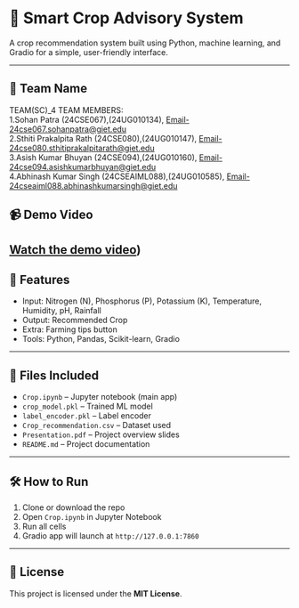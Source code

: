 # 🌾 Smart Crop Advisory System

A crop recommendation system built using Python, machine learning, and Gradio for a simple, user-friendly interface.

---

## 👥 Team Name
TEAM(SC)_4
TEAM MEMBERS:  
            1.Sohan Patra (24CSE067),(24UG010134), Email-24cse067.sohanpatra@giet.edu<br>
            2.Sthiti Prakalpita Rath (24CSE080),(24UG010147), Email-24cse080.sthitiprakalpitarath@giet.edu<br>
            3.Asish Kumar Bhuyan (24CSE094),(24UG010160), Email-24cse094.asishkumarbhuyan@giet.edu<br>
            4.Abhinash Kumar Singh (24CSEAIML088),(24UG010585), Email-24cseaiml088.abhinashkumarsingh@giet.edu 



## 📹 Demo Video
[Watch the demo video](https://drive.google.com/file/d/1_cOaetih-uOaiUnxFKsnAhBMjvDjGh_P/view?usp=sharing)) 
---

## 🧠 Features
- Input: Nitrogen (N), Phosphorus (P), Potassium (K), Temperature, Humidity, pH, Rainfall
- Output: Recommended Crop
- Extra: Farming tips button
- Tools: Python, Pandas, Scikit-learn, Gradio

---

## 📁 Files Included
- `Crop.ipynb` – Jupyter notebook (main app)
- `crop_model.pkl` – Trained ML model
- `label_encoder.pkl` – Label encoder
- `Crop_recommendation.csv` – Dataset used
- `Presentation.pdf` – Project overview slides
- `README.md` – Project documentation

---

## 🛠 How to Run
1. Clone or download the repo
2. Open `Crop.ipynb` in Jupyter Notebook
3. Run all cells
4. Gradio app will launch at `http://127.0.0.1:7860`

---

## 📜 License
This project is licensed under the **MIT License**.
